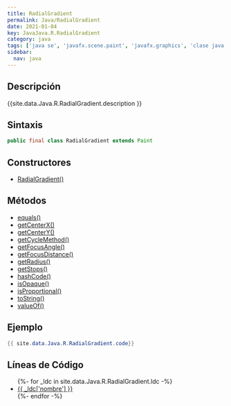 ```yaml
---
title: RadialGradient
permalink: Java/RadialGradient
date: 2021-01-04
key: JavaJava.R.RadialGradient
category: java
tags: ['java se', 'javafx.scene.paint', 'javafx.graphics', 'clase java', 'JavaFX 2.0']
sidebar: 
  nav: java
---
```


## Descripción
{{site.data.Java.R.RadialGradient.description }}

## Sintaxis
~~~java
public final class RadialGradient extends Paint
~~~

## Constructores
* [RadialGradient()](/Java/RadialGradient/RadialGradient/)

## Métodos
* [equals()](/Java/RadialGradient/equals)
* [getCenterX()](/Java/RadialGradient/getCenterX)
* [getCenterY()](/Java/RadialGradient/getCenterY)
* [getCycleMethod()](/Java/RadialGradient/getCycleMethod)
* [getFocusAngle()](/Java/RadialGradient/getFocusAngle)
* [getFocusDistance()](/Java/RadialGradient/getFocusDistance)
* [getRadius()](/Java/RadialGradient/getRadius)
* [getStops()](/Java/RadialGradient/getStops)
* [hashCode()](/Java/RadialGradient/hashCode)
* [isOpaque()](/Java/RadialGradient/isOpaque)
* [isProportional()](/Java/RadialGradient/isProportional)
* [toString()](/Java/RadialGradient/toString)
* [valueOf()](/Java/RadialGradient/valueOf)

## Ejemplo
~~~java
{{ site.data.Java.R.RadialGradient.code}}
~~~

## Líneas de Código
<ul>
{%- for _ldc in site.data.Java.R.RadialGradient.ldc -%}
   <li>
       <a href="{{_ldc['url'] }}">{{ _ldc['nombre'] }}</a>
   </li>
{%- endfor -%}
</ul>
